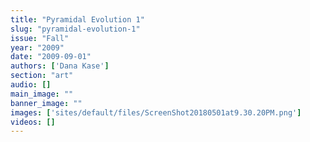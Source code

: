 ```yaml
---
title: "Pyramidal Evolution 1"
slug: "pyramidal-evolution-1"
issue: "Fall"
year: "2009"
date: "2009-09-01"
authors: ['Dana Kase']
section: "art"
audio: []
main_image: ""
banner_image: ""
images: ['sites/default/files/ScreenShot20180501at9.30.20PM.png']
videos: []
---
```

